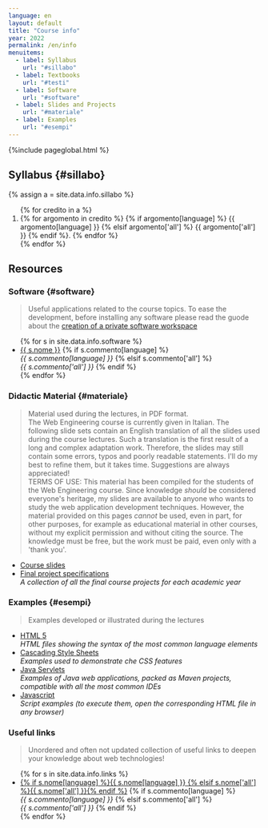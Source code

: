 ```yaml
---
language: en
layout: default
title: "Course info"
year: 2022
permalink: /en/info
menuitems:
  - label: Syllabus
    url: "#sillabo"
  - label: Textbooks
    url: "#testi"
  - label: Software
    url: "#software"
  - label: Slides and Projects
    url: "#materiale"
  - label: Examples
    url: "#esempi"
---
```


{%include pageglobal.html %}

## Syllabus {#sillabo}

{% assign a =  site.data.info.sillabo  %}
<ol>
{% for credito in a %} 
<li> {% for argomento in credito %}
{% if argomento[language] %}   {{ argomento[language] }}
{% elsif argomento['all'] %}   {{ argomento['all'] }}
{% endif %}. 
{% endfor %}</li>
 {% endfor %}</ol>



## Resources

### Software  {#software}

> Useful applications related to the course topics. To ease the development, before installing any software please read the guode about the [creation of a private software workspace](/en/workspace)

<ul>
{% for s in site.data.info.software %}<li> 
<a href="{{ s.url }}">{{ s.nome }}</a>
{% if s.commento[language] %}   <br/><em>{{ s.commento[language] }}</em>
{% elsif s.commento['all'] %}   <br/><em>{{ s.commento['all'] }}</em> 
{% endif %}</li>{% endfor %}
</ul>

### Didactic Material  {#materiale}

> Material used during the lectures, in PDF format.  
> The Web Engineering course is currently given in Italian. The following slide sets contain an English translation of all the slides used during the course lectures. Such a translation is the first result of a long and complex adaptation work. Therefore, the slides may still contain some errors, typos and poorly readable statements. I'll do my best to refine them, but it takes time. Suggestions are always appreciated!  
> TERMS OF USE: This material has been compiled for the students of the Web Engineering course. Since knowledge *should* be considered everyone's heritage, my slides are available to anyone who wants to study the web application development techniques. However, the material provided on this pages *cannot* be used, even in part, for other purposes, for example as educational material in other courses, without my explicit permission and without citing the source. The knowledge must be free, but the work must be paid, even only with a 'thank you'. 

* [Course slides](https://github.com/WebEngineering-Univaq/WE_Lecture_Slides)
* [Final project specifications](https://github.com/WebEngineering-Univaq/Project_Specifications)  
  *A collection of all the final course projects for each academic year*

### Examples  {#esempi}

> Examples developed or illustrated during the lectures

* [HTML 5](https://github.com/WebEngineering-Univaq/HTML_Examples)  
  *HTML files showing the syntax of the most common language elements*
* [Cascading Style Sheets](https://github.com/WebEngineering-Univaq/CSS_Examples)  
  *Examples used to demonstrate che CSS features*
* [Java Servlets](https://github.com/orgs/WebEngineering-Univaq/repositories?q=Java_&type=all&language=&sort=name)  
  *Examples of Java web applications, packed as Maven projects, compatible with all the most common IDEs*
* [Javascript](https://github.com/orgs/WebEngineering-Univaq/repositories?q=JS_&type=all&language=&sort=name)  
  *Script examples (to execute them, open the corresponding HTML file in any browser)*


### Useful links

> Unordered and often not updated collection of useful links to deepen your knowledge about web technologies!

<ul>
{% for s in site.data.info.links %}<li> 
<a href="{{ s.url }}">{% if s.nome[language] %}{{ s.nome[language] }}
{% elsif s.nome['all'] %}{{ s.nome['all'] }}{% endif %}</a>
{% if s.commento[language] %}   <br/><em>{{ s.commento[language] }}</em>
{% elsif s.commento['all'] %}   <br/><em>{{ s.commento['all'] }}</em> 
{% endif %}</li>{% endfor %}
</ul>

